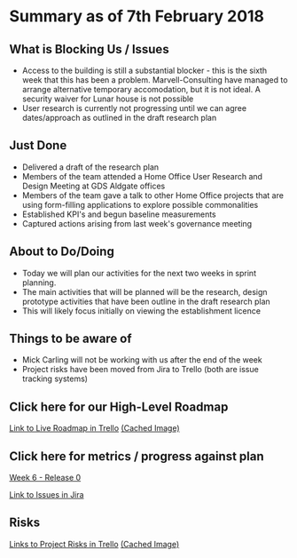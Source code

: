 # Summary as of 7th February 2018

## What is Blocking Us / Issues
* Access to the building is still a substantial blocker - this is the sixth week that this has been a problem. Marvell-Consulting have managed to arrange alternative temporary accomodation, but it is not ideal. A security waiver for Lunar house is not possible
* User research is currently not progressing until we can agree dates/approach as outlined in the draft research plan

## Just Done
* Delivered a draft of the research plan
* Members of the team attended a Home Office User Research and Design Meeting at GDS Aldgate offices
* Members of the team gave a talk to other Home Office projects that are using form-filling applications to explore possible commonalities
* Established KPI's and begun baseline measurements 
* Captured actions arising from last week's governance meeting

## About to Do/Doing
* Today we will plan our activities for the next two weeks in sprint planning. 
* The main activities that will be planned will be the research, design prototype activities that have been outline in the draft research plan
* This will likely focus initially on viewing the establishment licence

## Things to be aware of
* Mick Carling will not be working with us after the end of the week
* Project risks have been moved from Jira to Trello (both are issue tracking systems)

## Click here for our High-Level Roadmap
[Link to Live Roadmap in Trello](https://trello.com/b/gDQdE01u/asl-roadmap)    [\(Cached Image\)](graphs/ASLRoadMap07022018.png)

## Click here for metrics / progress against plan
[Week 6 - Release 0](graphs/progress07022018.png)

[Link to Issues in Jira](https://jira.digital.homeoffice.gov.uk/secure/RapidBoard.jspa?rapidView=287)

## Risks
[Links to Project Risks in Trello](https://trello.com/b/VuFuCL7t/risk-register-and-kpis-asl-delivery)    [\(Cached Image\)](graphs/ASLRiskRegister07022018.png)


